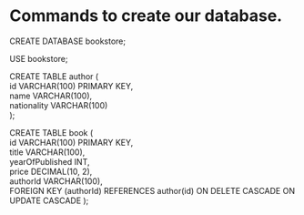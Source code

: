 # Commands to create our database.
CREATE DATABASE bookstore;

USE bookstore;

CREATE TABLE author (       
    id VARCHAR(100) PRIMARY KEY,    
    name VARCHAR(100),  
    nationality VARCHAR(100)    
);

CREATE TABLE book (  
    id VARCHAR(100) PRIMARY KEY,    
    title VARCHAR(100),     
    yearOfPublished INT,        
    price DECIMAL(10, 2),       
    authorId VARCHAR(100),      
    FOREIGN KEY (authorId) REFERENCES author(id) ON DELETE CASCADE ON UPDATE CASCADE
);